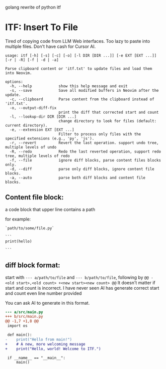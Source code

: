golang rewrite of python itf

# ITF: Insert To File

Tired of copying code from LLM Web interfaces.
Too lazy to paste into multiple files.
Don't have cash for Cursor AI.

```
usage: itf [-h] [-s] [-c] [-o] [-l DIR [DIR ...]] [-e EXT [EXT ...]] [-r | -R] [-f | -d | -a]

Parse clipboard content or 'itf.txt' to update files and load them into Neovim.

options:
  -h, --help            show this help message and exit
  -s, --save            Save all modified buffers in Neovim after the update.
  -c, --clipboard       Parse content from the clipboard instead of 'itf.txt'.
  -o, --output-diff-fix
                        print the diff that corrected start and count
  -l, --lookup-dir DIR [DIR ...]
                        change directory to look for files (default: current directory).
  -e, --extension EXT [EXT ...]
                        Filter to process only files with the specified extensions (e.g., 'py', 'js').
  -r, --revert          Revert the last operation. support undo tree, multiple levels of undo
  -R, --redo            Redo the last reverted operation, support redo tree, multiple levels of redo
  -f, --file            ignore diff blocks, parse content files blocks only.
  -d, --diff            parse only diff blocks, ignore content file blocks.
  -a, --auto            parse both diff blocks and content file blocks.

```

## Content file block:

a code block that upper line contains a path

for example:

````
`path/to/some/file.py`

```
print(hello)

```
````

## diff block format:

start with `--- a/path/to/file` and `--- b/path/to/file`, following by `@@ -<old start>,<old count> +<new start><new count> @@`
It doesn't matter if start and count is incorrect. I have never seen AI has generate correct start and count even line number provided

You can ask AI to generate in this format.

```diff
--- a/src/main.py
+++ b/src/main.py
@@ -1,7 +1,8 @@
 import os

 def main():
-    print("Hello from main!")
+    # A new, more welcoming message
+    print("Hello, world! Welcome to ITF.")

 if __name__ == "__main__":
     main()
```
